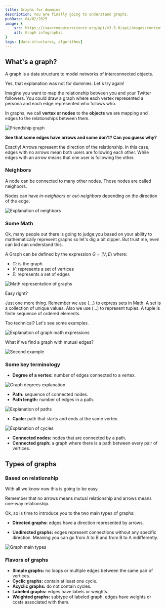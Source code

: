 ```yaml
---
title: Graphs for dummies
description: You are finally going to understand graphs.
pubDate: 04/02/2025
image: {
	src: https://isaaccomputerscience.org/api/v3.5.0/api/images/content/computer_science/data_structures_and_algorithms/data_structures/figures/isaac_cs_dsa_data_struct_graph_components.png,
	alt: Graph infographic
}
tags: [data-structures, algorithms]
---
```


## What's a graph?

A graph is a data structure to model networks of interconnected objects.

Yes, that explanation was not for dummies. Let's try again!

Imagine you want to map the relationship between you and your Twitter followers.
You could draw a graph where each vertex represented a persona and each edge represented
who follows who.

In graphs, we call **vertex or nodes** to the **objects** we are mapping and edges to the
relationships between them.

![Friendship graph](/blog/graphs-for-dummies/friendship-graph.webp)

**See that some edges have arrows and some don't? Can you guess why?**

Exactly! Arrows represent the direction of the relationship. In this case,
edges with no arrows mean both users are following each other.
While edges with an arrow means that one user is following the other.

### Neighbors

A node can be connected to many other nodes. Those nodes are called neighbors.

Nodes can have *in-neighbors* or *out-neighbors* depending on the direction of the edge.

![Explanation of neighbors](/blog/graphs-for-dummies/graph-neighbors.webp)

### Some Math

Ok, many people out there is going to judge you based on
your ability to mathematically represent graphs so let's dig a bit dipper.
But trust me, even can kid can understand this.

A Graph can be defined by the expression $G = (V, E)$ where:

- $G$: is the graph
- $V$: represents a set of vertices
- $E$: represents a set of edges

![Math representation of graphs](/blog/graphs-for-dummies/graph-maths.webp)

Easy right?

Just one more thing. Remember we use $\{...\}$ to express sets in Math. A set is
a collection of unique values. Also we use $(...)$ to represent tuples. A tuple
is finite sequence of ordered elements.

Too technical? Let's see some examples.

![Explanation of graph math expressions](/blog/graphs-for-dummies/graph-math-expressions.webp)

What if we find a graph with mutual edges?

![Second example](/blog/graphs-for-dummies/graph-math-expressions-2.webp)

### Some key terminology

- **Degree of a vertex:** number of edges connected to a vertex.

![Graph degrees explanation](/blog/graphs-for-dummies/graph-degrees.webp)

- **Path:** sequence of connected nodes.
- **Path length:** number of edges in a path.

![Explanation of paths](/blog/graphs-for-dummies/graph-paths.webp)

- **Cycle:** path that starts and ends at the same vertex.

![Explanation of cycles](/blog/graphs-for-dummies/graph-cycle.webp)

- **Connected nodes:** nodes that are connected by a path.
- **Connected graph:** a graph where there is a path between every pair of vertices.

## Types of graphs

### Based on relationship

With all we know now this is going to be easy.

Remember that no arrows means mutual relationship and arrows
means one-way relationship.

Ok, so is time to introduce you to the two main types of graphs:

- **Directed graphs:** edges have a direction represented by arrows.

- **Undirected graphs:** edges represent connections without any
specific direction. Meaning you can go from A to B and from B to A indifferently.

![Graph main types](/blog/graphs-for-dummies/graph-main-types.webp)

### Flavors of graphs

- **Simple graphs:** no loops or multiple edges between the same pair of vertices.
- **Cyclic graphs:** contain at least one cycle.
- **Acyclic graphs:** do not contain cycles.
- **Labeled graphs:** edges have labels or weights.
- **Weighted graphs:** subtype of labeled graph, edges have weights or costs associated with them.
